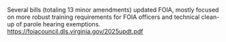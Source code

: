 Several bills (totaling 13 minor amendments) updated FOIA, mostly focused on more robust training requirements for FOIA officers and technical clean-up of parole hearing exemptions.
https://foiacouncil.dls.virginia.gov/2025updt.pdf
